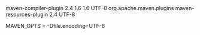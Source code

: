 

<plugin>
	<artifactId>maven-compiler-plugin</artifactId>
	<version>2.4</version>
	<configuration>
		<source>1.6</source>
		<target>1.6</target>
		<encoding>UTF-8</encoding>
	</configuration>
</plugin>
<plugin>
	<groupId>org.apache.maven.plugins</groupId>
	<artifactId>maven-resources-plugin</artifactId>
	<version>2.4</version>
	<configuration>
		<encoding>UTF-8</encoding>
	</configuration>
</plugin>


MAVEN_OPTS = -Dfile.encoding=UTF-8